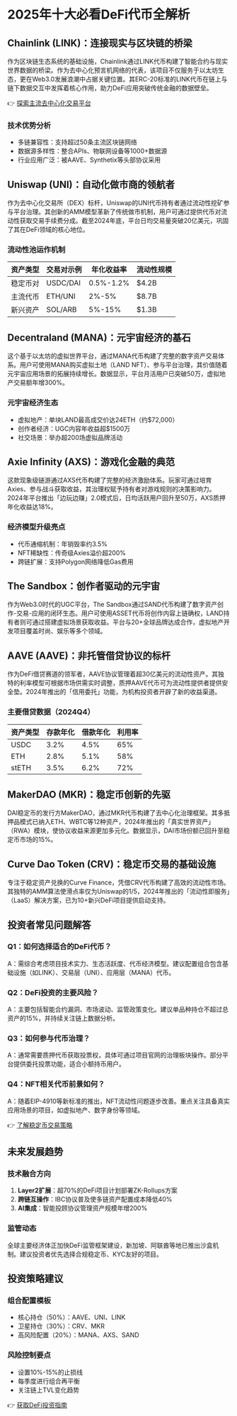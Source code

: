 # 2025年十大必看DeFi代币全解析

## Chainlink (LINK)：连接现实与区块链的桥梁
作为区块链生态系统的基础设施，Chainlink通过LINK代币构建了智能合约与现实世界数据的桥梁。作为去中心化预言机网络的代表，该项目不仅服务于以太坊生态，更在Web3.0发展浪潮中占据关键位置。其ERC-20标准的LINK代币在链上与链下数据交互中发挥着核心作用，助力DeFi应用突破传统金融的数据壁垒。

👉 [探索主流去中心化交易平台](https://bit.ly/okx_welcome)

### 技术优势分析
- 多链兼容性：支持超过50条主流区块链网络
- 数据源多样性：整合APIs、物联网设备等1000+数据源
- 行业应用广泛：被AAVE、Synthetix等头部协议采用

## Uniswap (UNI)：自动化做市商的领航者
作为去中心化交易所（DEX）标杆，Uniswap的UNI代币持有者通过流动性挖矿参与平台治理。其创新的AMM模型革新了传统做市机制，用户可通过提供代币对流动性获取交易手续费分成。截至2024年底，平台日均交易量突破20亿美元，巩固了其在DeFi领域的核心地位。

### 流动性池运作机制
| 资产类型 | 交易对示例 | 年化收益率 | 流动性规模 |
|---------|------------|------------|------------|
| 稳定币对 | USDC/DAI    | 0.5%-1.2%  | $4.2B      |
| 主流代币 | ETH/UNI     | 2%-5%      | $8.7B      |
| 新兴资产 | SOL/ARB     | 5%-15%     | $1.3B      |

## Decentraland (MANA)：元宇宙经济的基石
这个基于以太坊的虚拟世界平台，通过MANA代币构建了完整的数字资产交易体系。用户可使用MANA购买虚拟土地（LAND NFT）、参与平台治理，其价值随着元宇宙应用场景的拓展持续增长。数据显示，平台月活用户已突破50万，虚拟地产交易额年增300%。

### 元宇宙经济生态
- 虚拟地产：单块LAND最高成交价达24ETH（约$72,000）
- 创作者经济：UGC内容年收益超$1500万
- 社交场景：举办超200场虚拟品牌活动

## Axie Infinity (AXS)：游戏化金融的典范
这款现象级链游通过AXS代币构建了完整的经济激励体系。玩家可通过培育Axies、参与战斗获取收益，其治理权赋予持有者对游戏规则的决策影响力。2024年平台推出「边玩边赚」2.0模式后，日均活跃用户回升至50万，AXS质押年化收益达18%。

### 经济模型升级亮点
- 代币通缩机制：年销毁率约3.5%
- NFT稀缺性：传奇级Axies溢价超200%
- 跨链扩展：支持Polygon网络降低Gas费用

## The Sandbox：创作者驱动的元宇宙
作为Web3.0时代的UGC平台，The Sandbox通过SAND代币构建了数字资产创作-交易-应用的闭环生态。用户可使用ASSET代币将创作内容上链确权，LAND持有者则可通过搭建虚拟场景获取收益。平台与20+全球品牌达成合作，虚拟地产开发项目覆盖时尚、娱乐等多个领域。

## AAVE (AAVE)：非托管借贷协议的标杆
作为DeFi借贷赛道的领军者，AAVE协议管理着超30亿美元的流动性资产。其独特的利率模型可根据市场供需实时调整，质押AAVE代币可为流动性提供者提供安全垫。2024年推出的「信用委托」功能，为机构投资者开辟了新的收益渠道。

### 主要借贷数据（2024Q4）
| 资产类型 | 存款年化 | 借款年化 | 利用率 |
|---------|----------|----------|--------|
| USDC    | 3.2%     | 4.5%     | 65%    |
| ETH     | 2.8%     | 5.1%     | 58%    |
| stETH   | 3.5%     | 6.2%     | 72%    |

## MakerDAO (MKR)：稳定币创新的先驱
DAI稳定币的发行方MakerDAO，通过MKR代币构建了去中心化治理框架。其多抵押品模式已纳入ETH、WBTC等12种资产，2024年推出的「真实世界资产」（RWA）模块，使协议收益来源更加多元化。数据显示，DAI市场份额已回升至稳定币市场的15%。

## Curve Dao Token (CRV)：稳定币交易的基础设施
专注于稳定资产兑换的Curve Finance，凭借CRV代币构建了高效的流动性市场。其独特的AMM算法使滑点率仅为Uniswap的1/5，2024年推出的「流动性即服务」（LaaS）解决方案，已为10+新兴DeFi项目提供启动支持。

## 投资者常见问题解答

### Q1：如何选择适合的DeFi代币？
A：需综合考虑项目技术实力、生态活跃度、代币经济模型。建议配置组合包含基础设施（如LINK）、交易层（UNI）、应用层（MANA）代币。

### Q2：DeFi投资的主要风险？
A：主要包括智能合约漏洞、市场波动、监管政策变化。建议单品种持仓不超过总资产的15%，并持续关注链上数据分析。

### Q3：如何参与代币治理？
A：通常需要质押代币获取投票权，具体可通过项目官网的治理板块操作。部分平台提供委托投票功能，适合小额持币用户。

### Q4：NFT相关代币前景如何？
A：随着EIP-4910等新标准的推出，NFT流动性问题逐步改善。重点关注具备真实应用场景的项目，如虚拟地产、数字身份等领域。

👉 [了解稳定币交易策略](https://bit.ly/okx_welcome)

## 未来发展趋势

### 技术融合方向
1. **Layer2扩展**：超70%的DeFi项目计划部署ZK-Rollups方案
2. **跨链互操作**：IBC协议普及使多链资产配置成本降低40%
3. **AI集成**：智能投顾协议管理资产规模年增200%

### 监管动态
全球主要经济体正加快DeFi监管框架建设，新加坡、阿联酋等地已推出沙盒机制。建议投资者优先选择合规稳定币、KYC友好的项目。

## 投资策略建议

### 组合配置模板
- 核心持仓（50%）：AAVE、UNI、LINK
- 卫星持仓（30%）：CRV、MKR
- 高风险配置（20%）：MANA、AXS、SAND

### 风险控制要点
- 设置10%-15%的止损线
- 每季度进行组合再平衡
- 关注链上TVL变化趋势

👉 [获取DeFi投资指南](https://bit.ly/okx_welcome)